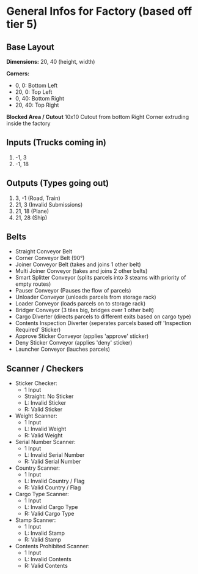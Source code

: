 # General Infos for Factory (based off tier 5)

## Base Layout

**Dimensions:**
20, 40 (height, width)

**Corners:**
- 0, 0: Bottom Left
- 20, 0: Top Left
- 0, 40: Bottom Right
- 20, 40: Top Right

**Blocked Area / Cutout**
10x10 Cutout from bottom Right Corner extruding inside the factory

## Inputs (Trucks coming in)
1. -1, 3
2. -1, 18

## Outputs (Types going out)
1. 3, -1 (Road, Train)
2. 21, 3 (Invalid Submissions)
3. 21, 18 (Plane)
4. 21, 28 (Ship)

## Belts
- Straight Conveyor Belt
- Corner Conveyor Belt (90°)
- Joiner Conveyor Belt (takes and joins 1 other belt)
- Multi Joiner Conveyor (takes and joins 2 other belts)
- Smart Splitter Conveyor (splits parcels into 3 steams with priority of empty routes)
- Pauser Conveyor (Pauses the flow of parcels)
- Unloader Conveyor (unloads parcels from storage rack)
- Loader Conveyor (loads parcels on to storage rack)
- Bridger Conveyor (3 tiles big, bridges over 1 other belt)
- Cargo Diverter (directs parcels to different exits based on cargo type)
- Contents Inspection Diverter (seperates parcels based off 'Inspection Required' Sticker)
- Approve Sticker Conveyor (applies 'approve' sticker)
- Deny Sticker Conveyor (applies 'deny' sticker)
- Launcher Conveyor (lauches parcels)

## Scanner / Checkers
- Sticker Checker:
    - 1 Input
    - Straight: No Sticker
    - L: Invalid Sticker
    - R: Valid Sticker
- Weight Scanner:
    - 1 Input
    - L: Invalid Weight
    - R: Valid Weight
- Serial Number Scanner:
    - 1 Input
    - L: Invalid Serial Number
    - R: Valid Serial Number
- Country Scanner:
    - 1 Input
    - L: Invalid Country / Flag
    - R: Valid Country / Flag
- Cargo Type Scanner:
    - 1 Input
    - L: Invalid Cargo Type
    - R: Valid Cargo Type
- Stamp Scanner:
    - 1 Input
    - L: Invalid Stamp
    - R: Valid Stamp
- Contents Prohibited Scanner:
    - 1 Input
    - L: Invalid Contents
    - R: Valid Contents